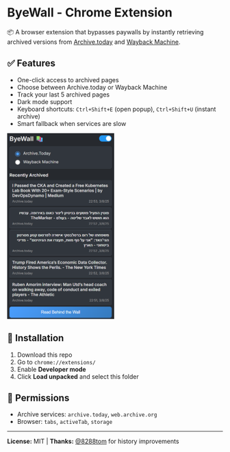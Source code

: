 # ByeWall - Chrome Extension

📦 A browser extension that bypasses paywalls by instantly retrieving archived versions from [Archive.today](https://archive.today) and [Wayback Machine](https://web.archive.org).

## ✅ Features

- One-click access to archived pages
- Choose between Archive.today or Wayback Machine
- Track your last 5 archived pages
- Dark mode support
- Keyboard shortcuts: `Ctrl+Shift+E` (open popup), `Ctrl+Shift+U` (instant archive)
- Smart fallback when services are slow

<img src="screenshot.png" alt="ByeWall popup interface" width="250">

## 🔧 Installation

1. Download this repo
2. Go to `chrome://extensions/`
3. Enable **Developer mode**
4. Click **Load unpacked** and select this folder

## 🔐 Permissions

- Archive services: `archive.today`, `web.archive.org`
- Browser: `tabs`, `activeTab`, `storage`

---

**License:** MIT | **Thanks:** [@8288tom](https://github.com/8288tom) for history improvements